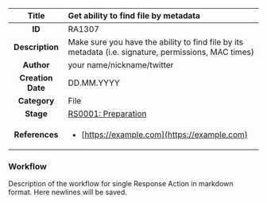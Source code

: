 | Title                       | Get ability to find file by metadata         |
|:---------------------------:|:--------------------|
| **ID**                      | RA1307            |
| **Description**             | Make sure you have the ability to find file by its metadata (i.e. signature, permissions, MAC times)   |
| **Author**                  | your name/nickname/twitter        |
| **Creation Date**           | DD.MM.YYYY |
| **Category**                | File      |
| **Stage**                   |[RS0001: Preparation](../Response_Stages/RS0001.md)| 
| **References** |<ul><li>[https://example.com](https://example.com)</li></ul>|

### Workflow

Description of the workflow for single Response Action in markdown format.
Here newlines will be saved.
